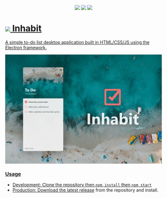 <p align="center">
    <a href="https://github.com/nathanlytang/inhabit" alt="Repo Size">
        <img src="https://img.shields.io/github/repo-size/nathanlytang/inhabit" /></a>
    <a href="https://github.com/nathanlytang/inhabit" alt="License">
        <img src="https://img.shields.io/github/license/nathanlytang/inhabit" /></a>
    <a href="https://github.com/nathanlytang/inhabit" alt="Language">
        <img src="https://img.shields.io/github/languages/top/nathanlytang/inhabit">    
</p>


# <img src="https://raw.githubusercontent.com/nathanlytang/inhabit/master/assets/icon/icon.svg" width="48px"> Inhabit

A simple to-do list desktop application built in HTML/CSS/JS using the Electron framework.

<img src="assets/images/preview_inhabit_banner.png" style="display: block;" align="center">

### Usage

* Development: Clone the repository then `npm install` then `npm start`
* Production: Download the <a href="https://github.com/nathanlytang/inhabit/releases/latest" >latest release</a> from the repository and install.

